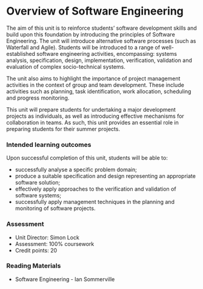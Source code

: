# Overview of Software Engineering

The aim of this unit is to reinforce students’ software development skills and build upon this foundation by introducing the principles of Software Engineering. The unit will introduce alternative software processes (such as Waterfall and Agile). Students will be introduced to a range of well-established software engineering activities, encompassing: systems analysis, specification, design, implementation, verification, validation and evaluation of complex socio-technical systems.

The unit also aims to highlight the importance of project management activities in the context of group and team development. These include activities such as planning, task identification, work allocation, scheduling and progress monitoring.

This unit will prepare students for undertaking a major development projects as individuals, as well as introducing effective mechanisms for collaboration in teams. As such, this unit provides an essential role in preparing students for their summer projects.

### Intended learning outcomes
Upon successful completion of this unit, students will be able to:

- successfully analyse a specific problem domain;
- produce a suitable specification and design representing an appropriate software solution;
- effectively apply approaches to the verification and validation of software systems;
- successfully apply management techniques in the planning and monitoring of software projects.

### Assessment
- Unit Director: Simon Lock
- Assessment: 100% coursework 
- Credit points: 20

### Reading Materials
- Software Engineering - Ian Sommerville

